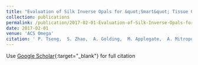```yaml
---
title: "Evaluation of Silk Inverse Opals for &quot;Smart&quot; Tissue Culture"
collection: publications
permalink: /publication/2017-02-01-Evaluation-of-Silk-Inverse-Opals-for-Smart-Tissue-Culture
date: 2017-02-01
venue: 'ACS Omega'
citation: ' P. Tseng,  S. Zhao,  A. Golding,  M. Applegate,  A. Mitropoulos,  D. Kaplan,  F. Omenetto, &quot;Evaluation of Silk Inverse Opals for &amp;quot;Smart&amp;quot; Tissue Culture.&quot; ACS Omega, 2017.'
---
```

Use [Google Scholar](https://scholar.google.com/scholar?q=Evaluation+of+Silk+Inverse+Opals+for+&quot;Smart&quot;+Tissue+Culture){:target="_blank"} for full citation